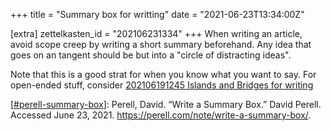 +++
title = "Summary box for writting"
date = "2021-06-23T13:34:00Z"

[extra]
zettelkasten_id = "202106231334"
+++
When writing an article, avoid scope creep by writing a short summary beforehand. Any idea that goes on an tangent should be but into a "circle of distracting ideas".

Note that this is a good strat for when you know what you want to say. For open-ended stuff, consider [202106191245 Islands and Bridges for writing](/zettelkasten/202106191245-islands-and-bridges-for-writing)


[[#perell-summary-box](/zettelkasten/tags/perell-summary-box)]: Perell, David. “Write a Summary Box.” David Perell. Accessed June 23, 2021. https://perell.com/note/write-a-summary-box/.

